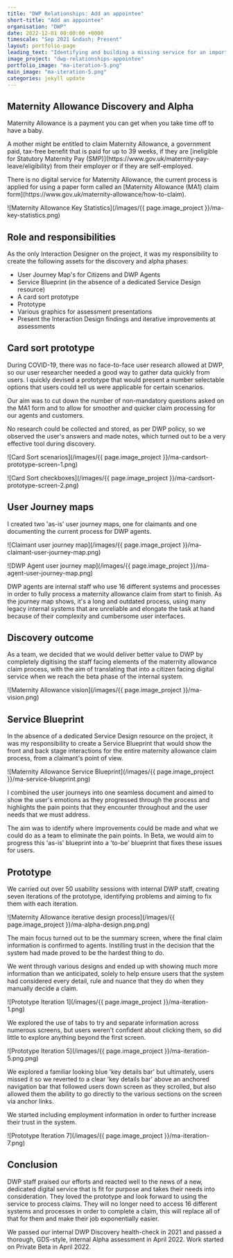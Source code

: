 ```yaml
---
title: "DWP Relationships: Add an appointee"
short-title: "Add an appointee"
organisation: "DWP"
date: 2022-12-01 00:00:00 +0000
timescale: "Sep 2021 &ndash; Present"
layout: portfolio-page
leading_text: "Identifying and building a missing service for an important process that goes under the radar and causes problems for DWP, its staff and customers."
image_project: "dwp-relationships-appointee"
portfolio_image: "ma-iteration-5.png"
main_image: "ma-iteration-5.png"
categories: jekyll update
---
```


<h2 class="govuk-heading-m">Maternity Allowance Discovery and Alpha</h2>

<p class="govuk-body">Maternity Allowance is a payment you can get when you take time off to have a baby.</p>

<p class="govuk-body">A mother might be entitled to claim Maternity Allowance, a government paid, tax-free benefit that is paid for up to 39 weeks, if they are [ineligible for Statutory Maternity Pay (SMP)](https://www.gov.uk/maternity-pay-leave/eligibility) from their employer or if they are self-employed.</p>

<p class="govuk-body">There is no digital service for Maternity Allowance, the current process is applied for using a paper form called an [Maternity Allowance (MA1) claim form](https://www.gov.uk/maternity-allowance/how-to-claim).</p>

![Maternity Allowance Key Statistics](/images/{{ page.image_project }}/ma-key-statistics.png)

<h2 class="govuk-heading-m">Role and responsibilities</h2>

<p class="govuk-body">As the only Interaction Designer on the project, it was my responsibility to create the following assets for the discovery and alpha phases:</p>

<ul class="govuk-list govuk-list--bullet">
    <li>User Journey Map's for Citizens and DWP Agents</li>
    <li>Service Blueprint (in the absence of a dedicated Service Design resource)</li>
    <li>A card sort prototype</li>
    <li>Prototype</li>
    <li>Various graphics for assessment presentations</li>
    <li>Present the Interaction Design findings and iterative improvements at assessments</li>
</ul>

<h2 class="govuk-heading-m">Card sort prototype</h2>

<p class="govuk-body">During COVID-19, there was no face-to-face user research allowed at DWP, so our user researcher needed a good way to gather data quickly from users. I quickly devised a prototype that would present a number selectable options that users could tell us were applicable for certain scenarios.</p>

<p class="govuk-body">Our aim was to cut down the number of non-mandatory questions asked on the MA1 form and to allow for smoother and quicker claim processing for our agents and customers.</p>

<p class="govuk-body">No research could be collected and stored, as per DWP policy, so we observed the user's answers and made notes, which turned out to be a very effective tool during discovery.</p>

![Card Sort scenarios](/images/{{ page.image_project }}/ma-cardsort-prototype-screen-1.png)

![Card Sort checkboxes](/images/{{ page.image_project }}/ma-cardsort-prototype-screen-2.png)

<h2 class="govuk-heading-m">User Journey maps</h2>

<p class="govuk-body">I created two 'as-is' user journey maps, one for claimants and one documenting the current process for DWP agents.</p>

![Claimant user journey map](/images/{{ page.image_project }}/ma-claimant-user-journey-map.png)

![DWP Agent user journey map](/images/{{ page.image_project }}/ma-agent-user-journey-map.png)

<p class="govuk-body"><p class="govuk-body">DWP agents are internal staff who use 16 different systems and processes in order to fully process a maternity allowance claim from start to finish. As the journey map shows, it's a long and outdated process, using many legacy internal systems that are unreliable and elongate the task at hand because of their complexity and cumbersome user interfaces.</p>

<h2 class="govuk-heading-m">Discovery outcome</h2>

As a team, we decided that we would deliver better value to DWP by completely digitising the staff facing elements of the maternity allowance claim process, with the aim of translating that into a citizen facing digital service when we reach the beta phase of the internal system.</p>

![Maternity Allowance vision](/images/{{ page.image_project }}/ma-vision.png)

<h2 class="govuk-heading-m">Service Blueprint</h2>

<p class="govuk-body">In the absence of a dedicated Service Design resource on the project, it was my responsibility to create a Service Blueprint that would show the front and back stage interactions for the entire maternity allowance claim process, from a claimant's point of view.</p>

![Maternity Allowance Service Blueprint](/images/{{ page.image_project }}/ma-service-blueprint.png)

<p class="govuk-body">I combined the user journeys into one seamless document and aimed to show the user's emotions as they progressed through the process and highlights the pain points that they encounter throughout and the user needs that we must address.</p>

<p class="govuk-body">The aim was to identify where improvements could be made and what we could do as a team to eliminate the pain points. In Beta, we would aim to progress this 'as-is' blueprint into a 'to-be' blueprint that fixes these issues for users.</p>

<h2 class="govuk-heading-m">Prototype</h2>

<p class="govuk-body">We carried out over 50 usability sessions with internal DWP staff, creating seven iterations of the prototype, identifying problems and aiming to fix them with each iteration.</p>

![Maternity Allowance iterative design process](/images/{{ page.image_project }}/ma-alpha-design.png.png)

<p class="govuk-body">The main focus turned out to be the summary screen, where the final claim information is confirmed to agents. Instilling trust in the decision that the system had made proved to be the hardest thing to do.</p>

<p class="govuk-body">We went through various designs and ended up with showing much more information than we anticipated, solely to help ensure users that the system had considered every detail, rule and nuance that they do when they manually decide a claim.</p>

![Prototype Iteration 1](/images/{{ page.image_project }}/ma-iteration-1.png)

<p class="govuk-body">We explored the use of tabs to try and separate information across numerous screens, but users weren't confident about clicking them, so did little to explore anything beyond the first screen.</p>

![Prototype Iteration 5](/images/{{ page.image_project }}/ma-iteration-5.png.png)

<p class="govuk-body">We explored a familiar looking blue 'key details bar' but ultimately, users missed it so we reverted to a clear 'key details bar' above an anchored navigation bar that followed users down screen as they scrolled, but also allowed them the ability to go directly to the various sections on the screen via anchor links.</p>

<p class="govuk-body">We started including employment information in order to further increase their trust in the system.</p>

![Prototype Iteration 7](/images/{{ page.image_project }}/ma-iteration-7.png)

<h2 class="govuk-heading-m">Conclusion</h2>

<p class="govuk-body">DWP staff praised our efforts and reacted well to the news of a new, dedicated digital service that is fit for purpose and takes their needs into consideration. They loved the prototype and look forward to using the service to process claims. They will no longer need to access 16 different systems and processes in order to complete a claim, this will replace all of that for them and make their job exponentially easier.</p>

<p class="govuk-body">We passed our internal DWP Discovery health-check in 2021 and passed a thorough, GDS-style, internal Alpha assessment in April 2022. Work started on Private Beta in April 2022.</p>
